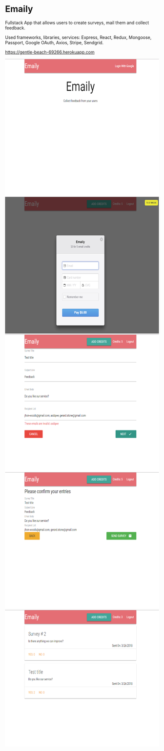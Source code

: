 # Emaily

Fullstack App that allows users to create surveys, mail them and collect feedback.

Used frameworks, libraries, services: Express, React, Redux, Mongoose, Passport, Google OAuth, Axios, Stripe, Sendgrid.

https://gentle-beach-69266.herokuapp.com

<img src="Screenshots/scrn1.png" width="640" height="446"> <img src="Screenshots/scrn2.png" width="640" height="446"> <img src="Screenshots/scrn3.png" width="640" height="446"> <img src="Screenshots/scrn4.png" width="640" height="446"> <img src="Screenshots/scrn5.png" width="640" height="446">
